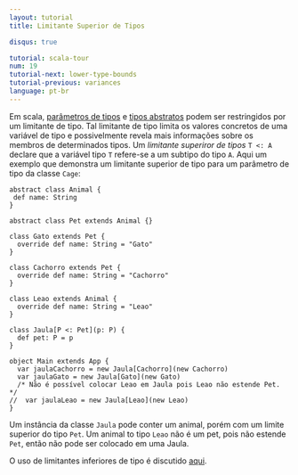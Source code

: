 ```yaml
---
layout: tutorial
title: Limitante Superior de Tipos

disqus: true

tutorial: scala-tour
num: 19
tutorial-next: lower-type-bounds
tutorial-previous: variances
language: pt-br
---
```


Em scala, [parâmetros de tipos](generic-classes.html) e [tipos abstratos](abstract-types.html) podem ser restringidos por um limitante de tipo. Tal limitante de tipo limita os valores concretos de uma variável de tipo e possivelmente revela mais informações sobre os membros de determinados tipos. Um _limitante superiror de tipos_ `T <: A` declare que a variável tipo `T` refere-se a um subtipo do tipo `A`.
Aqui um exemplo que demonstra um limitante superior de tipo para um parâmetro de tipo da classe `Cage`:

```tut
abstract class Animal {
 def name: String
}

abstract class Pet extends Animal {}

class Gato extends Pet {
  override def name: String = "Gato"
}

class Cachorro extends Pet {
  override def name: String = "Cachorro"
}

class Leao extends Animal {
  override def name: String = "Leao"
}

class Jaula[P <: Pet](p: P) {
  def pet: P = p
}

object Main extends App {
  var jaulaCachorro = new Jaula[Cachorro](new Cachorro)
  var jaulaGato = new Jaula[Gato](new Gato)
  /* Não é possível colocar Leao em Jaula pois Leao não estende Pet. */
//  var jaulaLeao = new Jaula[Leao](new Leao)
}
```

Um instância da classe `Jaula` pode conter um animal, porém com um limite superior do tipo `Pet`. Um animal to tipo `Leao` não é um pet, pois não estende `Pet`, então não pode ser colocado em uma Jaula.

O uso de limitantes inferiores de tipo é discutido [aqui](lower-type-bounds.html). 
